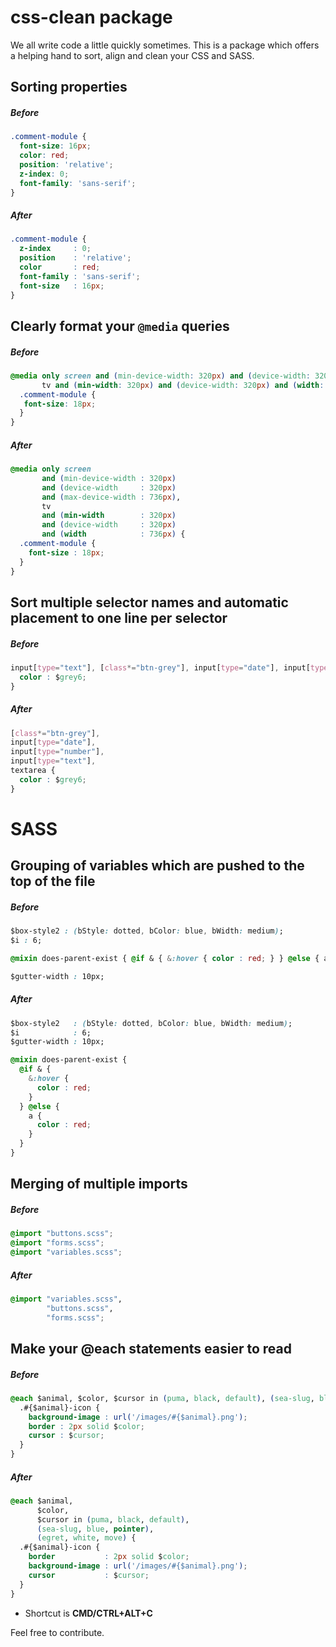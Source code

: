 # css-clean package

We all write code a little quickly sometimes. This is a package which offers a helping hand to sort, align and clean your CSS and SASS.

## Sorting properties

##### Before

```css
.comment-module {
  font-size: 16px;
  color: red;
  position: 'relative';
  z-index: 0;
  font-family: 'sans-serif';
}
```

##### After

```css
.comment-module {
  z-index     : 0;
  position    : 'relative';
  color       : red;
  font-family : 'sans-serif';
  font-size   : 16px;
}
```

## Clearly format your `@media` queries

##### Before

```css
@media only screen and (min-device-width: 320px) and (device-width: 320px) and (max-device-width: 736px),
       tv and (min-width: 320px) and (device-width: 320px) and (width: 736px) {
  .comment-module {
   font-size: 18px;
  }
}
```

##### After
```css
@media only screen
       and (min-device-width : 320px)
       and (device-width     : 320px)
       and (max-device-width : 736px),
       tv
       and (min-width        : 320px)
       and (device-width     : 320px)
       and (width            : 736px) {
  .comment-module {
    font-size : 18px;
  }
}
```

## Sort multiple selector names and automatic placement to one line per selector

##### Before

```css
input[type="text"], [class*="btn-grey"], input[type="date"], input[type="number"], textarea {
  color : $grey6;
}
```

##### After
```css
[class*="btn-grey"],
input[type="date"],
input[type="number"],
input[type="text"],
textarea {
  color : $grey6;
}
```

# SASS

## Grouping of variables which are pushed to the top of the file

##### Before

```css
$box-style2 : (bStyle: dotted, bColor: blue, bWidth: medium);
$i : 6;

@mixin does-parent-exist { @if & { &:hover { color : red; } } @else { a { color : red; } } }

$gutter-width : 10px;
```

##### After

```css
$box-style2   : (bStyle: dotted, bColor: blue, bWidth: medium);
$i            : 6;
$gutter-width : 10px;

@mixin does-parent-exist {
  @if & {
    &:hover {
      color : red;
    }
  } @else {
    a {
      color : red;
    }
  }
}
```

## Merging of multiple imports

##### Before

```css
@import "buttons.scss";
@import "forms.scss";
@import "variables.scss";
```

##### After

```css
@import "variables.scss",
        "buttons.scss",
        "forms.scss";
```

## Make your @each statements easier to read

##### Before

```css
@each $animal, $color, $cursor in (puma, black, default), (sea-slug, blue, pointer), (egret, white, move) {
  .#{$animal}-icon {
    background-image : url('/images/#{$animal}.png');
    border : 2px solid $color;
    cursor : $cursor;
  }
}
```

##### After

```css
@each $animal,
      $color,
      $cursor in (puma, black, default),
      (sea-slug, blue, pointer),
      (egret, white, move) {
  .#{$animal}-icon {
    border           : 2px solid $color;
    background-image : url('/images/#{$animal}.png');
    cursor           : $cursor;
  }
}
```

- Shortcut is **CMD/CTRL+ALT+C**

Feel free to contribute.
